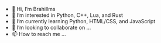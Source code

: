- 👋 Hi, I’m Brahillms
- 👀 I’m interested in Python, C++, Lua, and Rust
- 🌱 I’m currently learning Python, HTML/CSS, and JavaScript
- 💞️ I’m looking to collaborate on ...
- 📫 How to reach me ...

<!---
Brahillms/Brahillms is a ✨ special ✨ repository because its `README.md` (this file) appears on your GitHub profile.
You can click the Preview link to take a look at your changes.
--->
